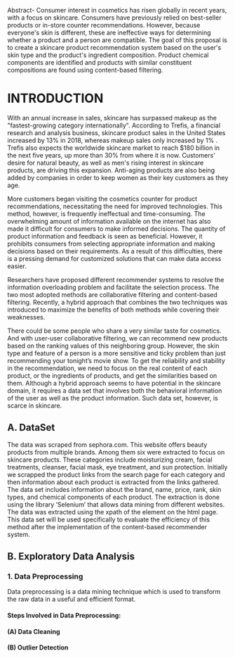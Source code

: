 Abstract- Consumer interest in cosmetics has risen globally in recent years, with a focus on skincare. Consumers have previously relied on best-seller products or 
in-store counter recommendations. However, because everyone's skin is different, these are ineffective ways for determining whether a product and a person are compatible.
The goal of this proposal is to create a skincare product recommendation system based on the user's skin type and the product's ingredient composition. 
Product chemical components are identified and products with similar constituent compositions are found using content-based filtering.

# INTRODUCTION

With an annual increase in sales, skincare has surpassed makeup as the "fastest-growing category internationally". According to Trefis, a financial research and analysis 
business, skincare product sales in the United States increased by 13% in 2018, whereas makeup sales only increased by 1% . Trefis also expects the worldwide skincare 
market to reach $180 billion in the next five years, up more than 30% from where it is now. Customers' desire for natural beauty, as well as men's rising interest in 
skincare products, are driving this expansion. Anti-aging products are also being added by companies in order to keep women as their key customers as they age.

More customers began visiting the cosmetics counter for product recommendations, necessitating the need for improved technologies. This method, however, is frequently 
ineffectual and time-consuming. The overwhelming amount of information available on the internet has also made it difficult for consumers to make informed decisions. 
The quantity of product information and feedback is seen as beneficial. However, it prohibits consumers from selecting appropriate information and making decisions based 
on their requirements. As a result of this difficulties, there is a pressing demand for customized solutions that can make data access easier.

Researchers have proposed different recommender systems to resolve the information overloading problem and facilitate the selection process. The two most adopted methods 
are collaborative filtering and content-based filtering. Recently, a hybrid approach that combines the two techniques was introduced to maximize the benefits of both 
methods while covering their weaknesses.

There could be some people who share a very similar taste for cosmetics. And with user-user collaborative filtering, we can recommend new products based on the ranking 
values of this neighboring group. However, the skin type and feature of a person is a more sensitive and ticky problem than just recommending your tonight’s movie show.
To get the reliability and stability in the recommendation, we need to focus on the real content of each product, or the ingredients of products, and get the similarities based on them. Although a hybrid approach seems to have potential in the skincare domain, it requires a data set that involves both the behavioral information of the user as well as the product information. Such data set, however, is scarce in skincare.


## A.	DataSet

The data was scraped from sephora.com. This website offers beauty products from multiple brands. Among them six were extracted to focus on skincare products. These categories include moisturizing cream, facial treatments, cleanser, facial mask, eye treatment, and sun protection. Initially we scrapped the product links from the search page for each category and then information about each product is extracted from the links gathered. The data set includes information about the brand, name, price, rank, skin types, and chemical components of each product. The extraction is done using the library ‘Selenium’ that allows data mining from different websites. The data was extracted using the xpath of the element on the html page. This data set will be used specifically to evaluate the efficiency of this method after the implementation of the content-based recommender system.

## B.	Exploratory Data Analysis

### 1.	Data Preprocessing 

Data preprocessing is a data mining technique which is used to transform the raw data in a useful and efficient format. 

#### Steps Involved in Data Preprocessing:
#### (A) Data Cleaning


#### (B) Outlier Detection




